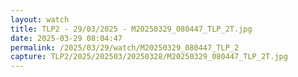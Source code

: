 ```yaml
---
layout: watch
title: TLP2 - 29/03/2025 - M20250329_080447_TLP_2T.jpg
date: 2025-03-29 08:04:47
permalink: /2025/03/29/watch/M20250329_080447_TLP_2
capture: TLP2/2025/202503/20250328/M20250329_080447_TLP_2T.jpg
---
```

